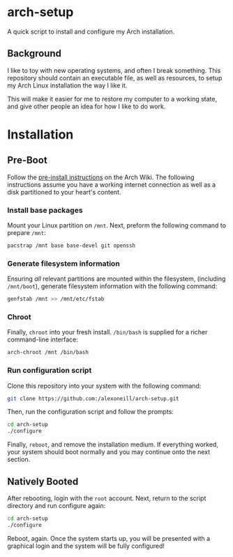 # arch-setup
A quick script to install and configure my Arch installation.

Background
----------

I like to toy with new operating systems, and often I break something. 
This repository should contain an executable file, as well as resources,
to setup my Arch Linux installation the way I like it.

This will make it easier for me to restore my computer to a working state,
and give other people an idea for how I like to do work.

Installation
============

Pre-Boot
--------

Follow the [pre-install instructions](https://wiki.archlinux.org/index.php/Installation_guide#Pre-installation)
on the Arch Wiki. The following instructions assume you have a working
internet connection as well as a disk partitioned to your heart's content.

### Install base packages

Mount your Linux partition on `/mnt`. Next, preform the following command 
to prepare `/mnt`:

```bash
pacstrap /mnt base base-devel git openssh
```

### Generate filesystem information

Ensuring *all* relevant partitions are mounted within the filesystem, 
(including `/mnt/boot`), generate filesystem information with the following
command:

```bash
genfstab /mnt >> /mnt/etc/fstab
```

### Chroot

Finally, `chroot` into your fresh install. `/bin/bash` is supplied for a richer
command-line interface:

```bash
arch-chroot /mnt /bin/bash
```

### Run configuration script

Clone this repository into your system with the following command:

```bash
git clone https://github.com:/alexoneill/arch-setup.git
```

Then, run the configuration script and follow the prompts:

```bash
cd arch-setup
./configure
```

Finally, `reboot`, and remove the installation medium. If everything worked,
your system should boot normally and you may continue onto the next section.

Natively Booted
---------------

After rebooting, login with the `root` account. Next, return to the script
directory and run configure again:

```bash
cd arch-setup
./configure
```

Reboot, again. Once the system starts up, you will be presented with a
graphical login and the system will be fully configured!
